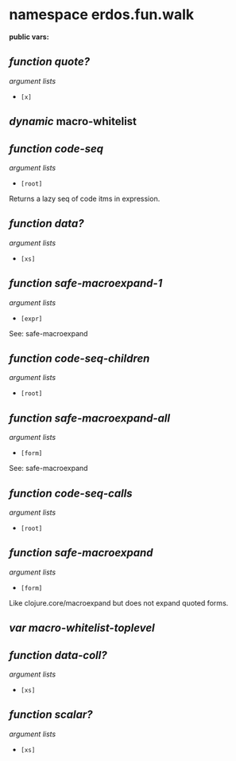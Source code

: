 # namespace erdos.fun.walk



__public vars:__ 

## _function_ *quote?* 

_argument lists_

 - `[x]`

## _dynamic_ **macro-whitelist** 

## _function_ *code-seq* 

_argument lists_

 - `[root]`

Returns a lazy seq of code itms in expression.

## _function_ *data?* 

_argument lists_

 - `[xs]`

## _function_ *safe-macroexpand-1* 

_argument lists_

 - `[expr]`

See: safe-macroexpand

## _function_ *code-seq-children* 

_argument lists_

 - `[root]`

## _function_ *safe-macroexpand-all* 

_argument lists_

 - `[form]`

See: safe-macroexpand

## _function_ *code-seq-calls* 

_argument lists_

 - `[root]`

## _function_ *safe-macroexpand* 

_argument lists_

 - `[form]`

Like clojure.core/macroexpand but does not expand
  quoted forms.

## _var_ *macro-whitelist-toplevel* 

## _function_ *data-coll?* 

_argument lists_

 - `[xs]`

## _function_ *scalar?* 

_argument lists_

 - `[xs]`


